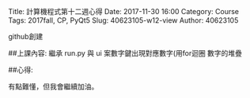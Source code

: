Title: 計算機程式第十二週心得
Date: 2017-11-30 16:00
Category: Course
Tags: 2017fall, CP,  PyQt5
Slug: 40623105-w12-view
Author: 40623105

github創建

<!-- PELICAN_END_SUMMARY -->


##上課內容: 
繼承 run.py 與 ui
案數字鍵出現對應數字(用for迴圈
數字的堆疊

##心得:

有點難懂，但我會繼續加油。